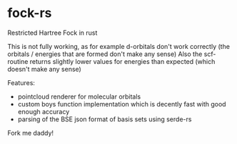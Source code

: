# fock-rs
Restricted Hartree Fock in rust

This is not fully working, as for example d-orbitals don't work correctly (the orbitals / energies that are formed don't make any sense)
Also the scf-routine returns slightly lower values for energies than expected (which doesn't make any sense)

Features:
- pointcloud renderer for molecular orbitals
- custom boys function implementation which is decently fast with good enough accuracy
- parsing of the BSE json format of basis sets using serde-rs

Fork me daddy!
